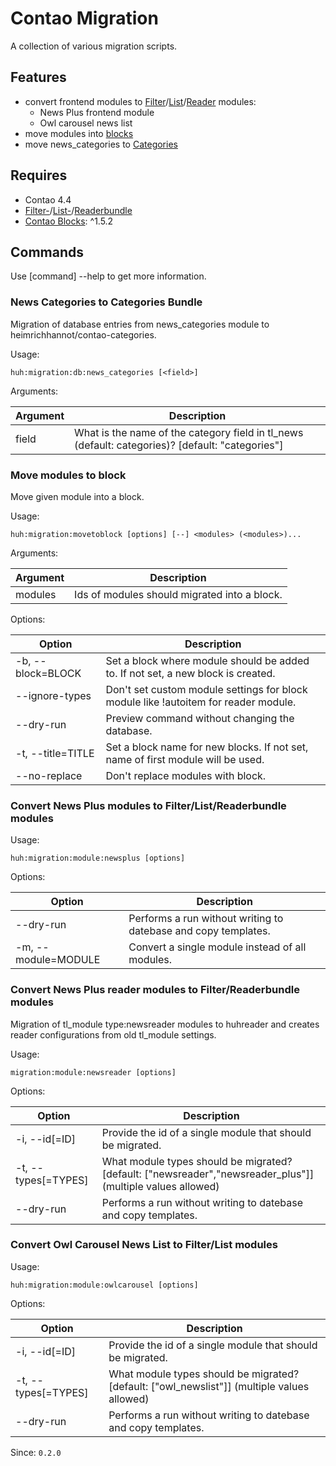# Contao Migration

A collection of various migration scripts.

## Features
* convert frontend modules to [Filter](https://github.com/heimrichhannot/contao-filter-bundle)/[List](https://github.com/heimrichhannot/contao-list-bundle)/[Reader](https://github.com/heimrichhannot/contao-reader-bundle) modules:
    * News Plus frontend module
    * Owl carousel news list
* move modules into [blocks](https://github.com/heimrichhannot/contao-blocks)
* move news_categories to [Categories](https://github.com/heimrichhannot/contao-categories-bundle)

## Requires

* Contao 4.4
* [Filter-](https://github.com/heimrichhannot/contao-filter-bundle)/[List-](https://github.com/heimrichhannot/contao-list-bundle)/[Readerbundle](https://github.com/heimrichhannot/contao-reader-bundle)
* [Contao Blocks](https://github.com/heimrichhannot/contao-blocks): ^1.5.2



## Commands

Use [command] --help to get more information.

### News Categories to Categories Bundle

Migration of database entries from news_categories module to heimrichhannot/contao-categories.

Usage:
```
huh:migration:db:news_categories [<field>]
```

Arguments:

Argument | Description
---------|------------
  field  | What is the name of the category field in tl_news (default: categories)? [default: "categories"]


### Move modules to block

Move given module into a block.

Usage:
```
huh:migration:movetoblock [options] [--] <modules> (<modules>)...
```

Arguments:

Argument | Description
---------|------------
modules  |Ids of modules should migrated into a block.

Options:

Option                 | Description
-----------------------|-----
  -b, --block=BLOCK    | Set a block where module should be added to. If not set, a new block is created.
      --ignore-types   | Don't set custom module settings for block module like !autoitem for reader module.
      --dry-run        | Preview command without changing the database.
  -t, --title=TITLE    | Set a block name for new blocks. If not set, name of first module will be used.
      --no-replace     | Don't replace modules with block.
      
      
### Convert News Plus modules to Filter/List/Readerbundle modules

Usage:
```
huh:migration:module:newsplus [options]
```
  
Options:

Option              | Description
--------------------|-----
--dry-run           | Performs a run without writing to datebase and copy templates.
-m, --module=MODULE | Convert a single module instead of all modules.
  
  
### Convert News Plus reader modules to Filter/Readerbundle modules

Migration of tl_module type:newsreader modules to huhreader and creates reader configurations from old tl_module settings.

Usage:
```
migration:module:newsreader [options]
```

Options:

Option              | Description
--------------------|-----
-i, --id[=ID]       |Provide the id of a single module that should be migrated.
-t, --types[=TYPES] | What module types should be migrated? [default: ["newsreader","newsreader_plus"]] (multiple values allowed)
--dry-run           | Performs a run without writing to datebase and copy templates.

### Convert Owl Carousel News List to Filter/List modules

Usage: 
```
huh:migration:module:owlcarousel [options]
```

Options:

Option              | Description
--------------------|-----
-i, --id[=ID]       | Provide the id of a single module that should be migrated.
-t, --types[=TYPES] | What module types should be migrated? [default: ["owl_newslist"]] (multiple values allowed)
--dry-run           | Performs a run without writing to datebase and copy templates.

Since: `0.2.0`